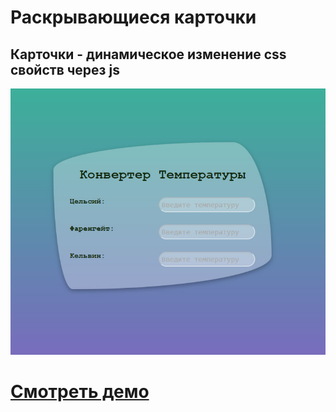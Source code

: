 # Раскрывающиеся карточки 

## Карточки - динамическое изменение css свойств через js

![Website Pic](/readmeImg.jpg)

# [Смотреть демо](https://expanding-collapsing-nature-cards.vercel.app/)